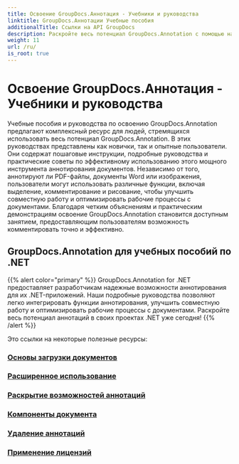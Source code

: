```yaml
---
title: Освоение GroupDocs.Аннотация - Учебники и руководства
linktitle: GroupDocs.Аннотации Учебные пособия
additionalTitle: Ссылки на API GroupDocs
description: Раскройте весь потенциал GroupDocs.Annotation с помощью наших руководств. Улучшите сотрудничество и оптимизируйте рабочие процессы с помощью подробных руководств и советов.
weight: 11
url: /ru/
is_root: true
---
```


# Освоение GroupDocs.Аннотация - Учебники и руководства


Учебные пособия и руководства по освоению GroupDocs.Annotation предлагают комплексный ресурс для людей, стремящихся использовать весь потенциал GroupDocs.Annotation. В этих руководствах представлены как новички, так и опытные пользователи. Они содержат пошаговые инструкции, подробные руководства и практические советы по эффективному использованию этого мощного инструмента аннотирования документов. Независимо от того, аннотируют ли PDF-файлы, документы Word или изображения, пользователи могут использовать различные функции, включая выделение, комментирование и рисование, чтобы улучшить совместную работу и оптимизировать рабочие процессы с документами. Благодаря четким объяснениям и практическим демонстрациям освоение GroupDocs.Annotation становится доступным занятием, предоставляющим пользователям возможность комментировать точно и эффективно.

## GroupDocs.Annotation для учебных пособий по .NET
{{% alert color="primary" %}}
GroupDocs.Annotation for .NET предоставляет разработчикам надежные возможности аннотирования для их .NET-приложений. Наши подробные руководства позволяют легко интегрировать функции аннотирования, улучшить совместную работу и оптимизировать рабочие процессы с документами. Раскройте весь потенциал аннотаций в своих проектах .NET уже сегодня!
{{% /alert %}}

Это ссылки на некоторые полезные ресурсы:
 
### [Основы загрузки документов](./net/document-loading-essentials/)
### [Расширенное использование](./net/advanced-usage/)
### [Раскрытие возможностей аннотаций](./net/unlocking-annotation-power/)
### [Компоненты документа](./net/document-components/)
### [Удаление аннотаций](./net/removing-annotations/)
### [Применение лицензий](./net/applying-licenses/)


